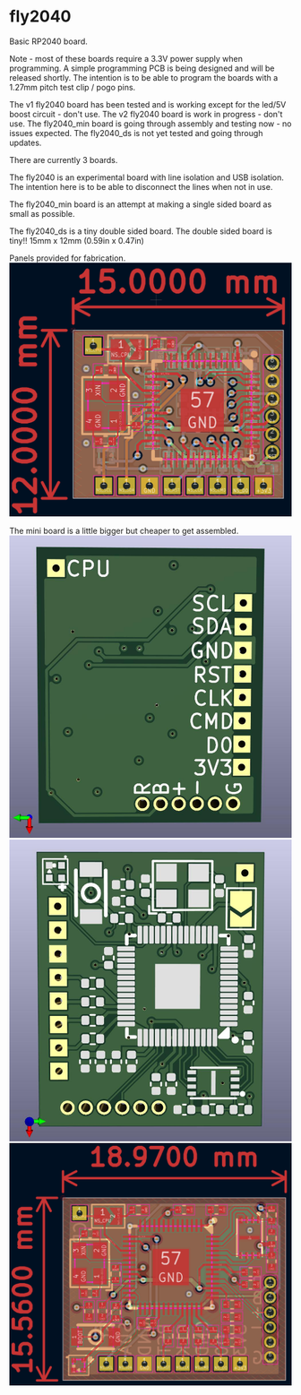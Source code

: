 # fly2040
Basic RP2040 board.

Note - most of these boards require a 3.3V power supply when programming.
A simple programming PCB is being designed and will be released shortly.
The intention is to be able to program the boards with a 1.27mm pitch test clip / pogo pins.

The v1 fly2040 board has been tested and is working except for the led/5V boost circuit - don't use.
The v2 fly2040 board is work in progress - don't use.
The fly2040_min board is going through assembly and testing now - no issues expected.
The fly2040_ds is not yet tested and going through updates.

There are currently 3 boards.

The fly2040 is an experimental board with line isolation and USB isolation.
The intention here is to be able to disconnect the lines when not in use.

The fly2040_min board is an attempt at making a single sided board as small
as possible.

The fly2040_ds is a tiny double sided board. The double sided board is tiny!! 
15mm x 12mm (0.59in x 0.47in)

Panels provided for fabrication.
![Double sided PCB](pcb/fly2040_ds/fly2040_ds_pcb.jpg)

The mini board is a little bigger but cheaper to get assembled.
![Mini board 3D Back](pcb/fly2040_min/fly2040_min_back.jpg)
![Mini board 3D Front](pcb/fly2040_min/fly2040_min_front.jpg)
![Mini board PCB](pcb/fly2040_min/fly2040_min_pcb.jpg)
